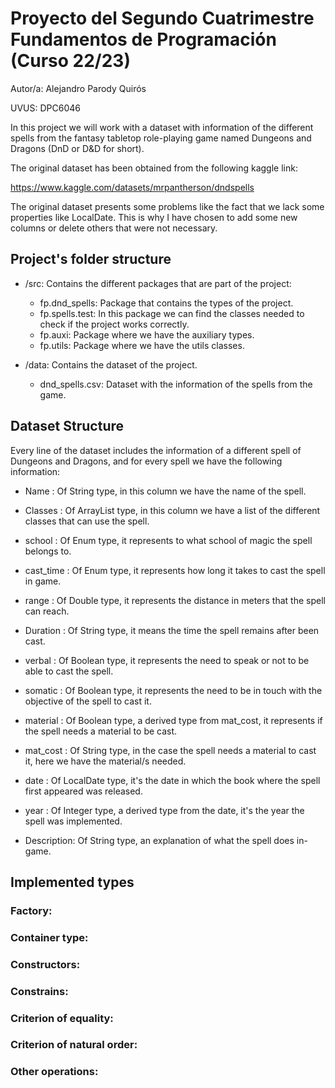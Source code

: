 
# Proyecto del Segundo Cuatrimestre Fundamentos de Programación (Curso 22/23)

Autor/a: Alejandro Parody Quirós 

UVUS: DPC6046

In this project we will work with a dataset with information of the different spells from the fantasy tabletop role-playing game named Dungeons and Dragons (DnD or D&D for short).

The original dataset has been obtained from the following kaggle link:

https://www.kaggle.com/datasets/mrpantherson/dndspells

The original dataset presents some problems like the fact that we lack some properties like LocalDate. This is why I have chosen to add some new columns or delete others that were not necessary.

## Project's folder structure

* /src: Contains the different packages that are part of the project:
    * fp.dnd_spells: Package that contains the types of the project.
    * fp.spells.test: In this package we can find the classes needed to check if the project works correctly.
    * fp.auxi: Package where we have the auxiliary types.
    * fp.utils: Package where we have the utils classes.
    
* /data: Contains the dataset of the project.
    * dnd_spells.csv: Dataset with the information of the spells from the game.


## Dataset Structure

Every line of the dataset includes the information of a different spell of Dungeons and Dragons,  and for every spell we have the following information:

* Name : Of String type, in this column we have the name of the spell.

* Classes : Of ArrayList type, in this column we have a list of the different classes that can use the spell.

* school : Of Enum type, it represents to what school of magic the spell belongs to.

* cast_time : Of Enum type, it represents how long it takes to cast the spell in game.

* range : Of Double type, it represents the distance in meters that the spell can reach.

* Duration : Of String type, it means the time the spell remains after been cast.

* verbal : Of Boolean type, it represents the need to speak or not to be able to cast the spell.

* somatic : Of Boolean type, it represents the need to be in touch with the objective of the spell to cast it.

* material : Of Boolean type, a derived type from mat_cost, it represents if the spell needs a material to be cast.

* mat_cost : Of String type, in the case the spell needs a material to cast it, here we have the material/s needed.

* date : Of LocalDate type, it's the date in which the book where the spell first appeared was released.

* year : Of Integer type, a derived type from the date, it's the year the spell was implemented.

* Description: Of String type, an explanation of what the spell does in-game.

## Implemented types

### Factory:

### Container type:

### Constructors:

### Constrains:

### Criterion of equality: 

### Criterion of natural order: 

### Other operations:

